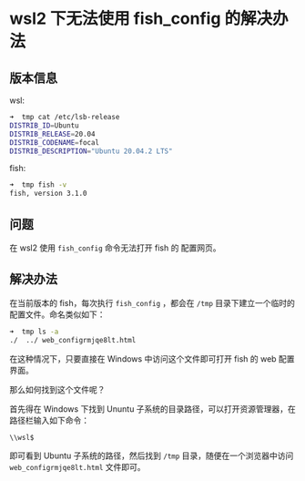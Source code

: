 # wsl2 下无法使用 fish_config 的解决办法



## 版本信息

wsl:

```bash
➜  tmp cat /etc/lsb-release
DISTRIB_ID=Ubuntu
DISTRIB_RELEASE=20.04
DISTRIB_CODENAME=focal
DISTRIB_DESCRIPTION="Ubuntu 20.04.2 LTS"
```

fish:

```bash
➜  tmp fish -v
fish, version 3.1.0
```



## 问题

在 wsl2 使用 `fish_config` 命令无法打开 fish 的 配置网页。



## 解决办法

在当前版本的 fish，每次执行 `fish_config` ，都会在 `/tmp` 目录下建立一个临时的配置文件。命名类似如下：

``` bash
➜  tmp ls -a
./  ../ web_configrmjqe8lt.html
```

在这种情况下，只要直接在 Windows 中访问这个文件即可打开 fish 的 web 配置界面。

那么如何找到这个文件呢？

首先得在 Windows  下找到 Ununtu 子系统的目录路径，可以打开资源管理器，在路径栏输入如下命令：

``` bash
\\wsl$
```

即可看到 Ubuntu 子系统的路径，然后找到 `/tmp` 目录，随便在一个浏览器中访问 `web_configrmjqe8lt.html` 文件即可。

